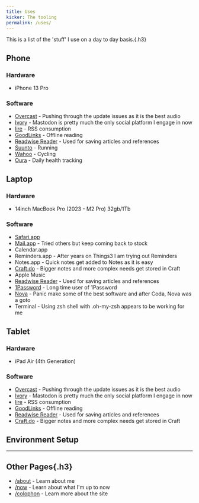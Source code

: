 ```yaml
---
title: Uses
kicker: The tooling
permalink: /uses/
---
```


This is a list of the 'stuff' I use on a day to day basis.{.h3}

## Phone

### Hardware

- iPhone 13 Pro

### Software

- [Overcast](https://overcast.fm/) - Pushing through the update issues as it is the best audio
- [Ivory](https://tapbots.com/ivory/) - Mastodon is pretty much the only social platform I engage in now
- [lire](https://www.lireapp.com) - RSS consumption
- [GoodLinks](https://goodlinks.app) - Offline reading
- [Readwise Reader](https://readwise.io/read) - Used for saving articles and references
- [Suunto](https://www.suunto.com/en-gb/suunto-app/suunto-app-2022/) - Running
- [Wahoo](https://uk.wahoofitness.com/fitness-apps) - Cycling
- [Oura](https://ouraring.com) - Daily health tracking

## Laptop

### Hardware

- 14inch MacBook Pro (2023 - M2 Pro) 32gb/1Tb

### Software

- [Safari.app](https://www.apple.com/uk/safari/)
- [Mail.app](https://www.icloud.com/mail/) - Tried others but keep coming back to stock
- Calendar.app
- Reminders.app - After years on Things3 I am trying out Reminders
- Notes.app - Quick notes get added to Notes as it is easy
- [Craft.do](https://www.craft.do) - Bigger notes and more complex needs get stored in Craft
- Apple Music
- [Readwise Reader](https://readwise.io/read) - Used for saving articles and references
- [1Password](https://1password.com) - Long time user of 1Password
- [Nova](https://nova.app) - Panic make some of the best software and after Coda, Nova was a goto
- Terminal - Using zsh shell with .oh-my-zsh appears to be working for me

## Tablet

### Hardware

- iPad Air (4th Generation)

### Software

- [Overcast](https://overcast.fm/) - Pushing through the update issues as it is the best audio
- [Ivory](https://tapbots.com/ivory/) - Mastodon is pretty much the only social platform I engage in now
- [lire](https://www.lireapp.com) - RSS consumption
- [GoodLinks](https://goodlinks.app) - Offline reading
- [Readwise Reader](https://readwise.io/read) - Used for saving articles and references
- [Craft.do](https://www.craft.do) - Bigger notes and more complex needs get stored in Craft

## Environment Setup

---

## Other Pages{.h3}

- [/about](/about/) - Learn about me
- [/now](/now/) - Learn about what I'm up to now
- [/colophon](/colophon/) - Learn more about the site
